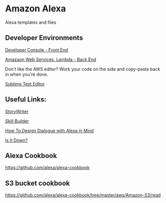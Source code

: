 # Amazon Alexa
Alexa templates and files 

## Developer Environments

[Developer Console - Front End](https://developer.amazon.com/)

[Amazaon Web Services, Lambda - Back End](https://console.aws.amazon.com/console/home?region=us-east-1)

Don't like the AWS editor? Work your code on the side and copy-paste back in when you're done.

[Sublime Text Editor](https://www.sublimetext.com/)

## Useful Links:
[StoryWriter](https://storywriter.amazon.com/dashboard)

[Skill Builder](https://s3.amazonaws.com/knight-sunglasses/index.html#)

[How To Design Dialogue with Alexa in Mind](https://developer.amazon.com/designing-for-voice/)

[Is It Down?](http://downdetector.com/status/amazon-alexa)

## Alexa Cookbook

https://github.com/alexa/alexa-cookbook

## S3 bucket cookbook

https://github.com/alexa/alexa-cookbook/tree/master/aws/Amazon-S3/read
